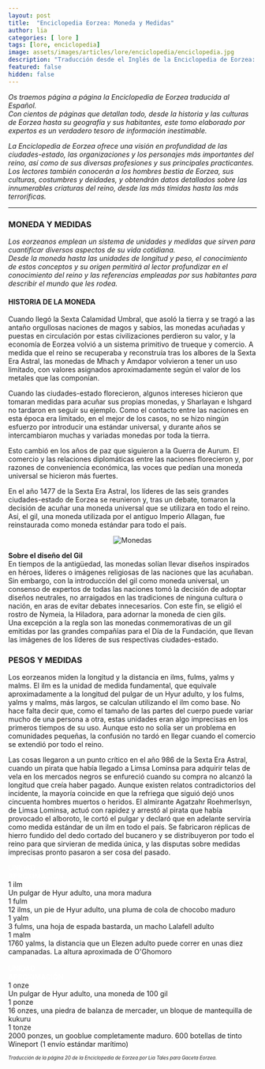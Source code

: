 ```yaml
---
layout: post
title:  "Enciclopedia Eorzea: Moneda y Medidas"
author: lia
categories: [ lore ]
tags: [lore, enciclopedia]
image: assets/images/articles/lore/enciclopedia/enciclopedia.jpg
description: "Traducción desde el Inglés de la Enciclopedia de Eorzea: Moneda y Medidas"
featured: false
hidden: false
---
```

*Os traemos página a página la Enciclopedia de Eorzea traducida al Español.<br/>
Con cientos de páginas que detallan todo, desde la historia y las culturas de Eorzea hasta su geografía y sus habitantes, este tomo elaborado por expertos es un verdadero tesoro de información inestimable.*

*La Enciclopedia de Eorzea ofrece una visión en profundidad de las ciudades-estado, las organizaciones y los personajes más importantes del reino, así como de sus diversas profesiones y sus principales practicantes. Los lectores también conocerán a los hombres bestia de Eorzea, sus culturas, costumbres y deidades, y obtendrán datos detallados sobre las innumerables criaturas del reino, desde las más tímidas hasta las más terroríficas.*

<hr/>

### MONEDA Y MEDIDAS

<i>Los eorzeanos emplean un sistema de unidades y medidas que sirven para cuantificar diversos aspectos de su vida cotidiana.<br/>
Desde la moneda hasta las unidades de longitud y peso, el conocimiento de estos conceptos y su origen permitirá al lector profundizar en el conocimiento del reino y las referencias empleadas por sus habitantes para describir el mundo que les rodea.</i>


#### HISTORIA DE LA MONEDA
Cuando llegó la Sexta Calamidad Umbral, que asoló la tierra y se tragó a las antaño orgullosas naciones de magos y sabios, las monedas acuñadas y puestas en circulación por estas civilizaciones perdieron su valor, y la economía de Eorzea volvió a un sistema primitivo de trueque y comercio. A medida que el reino se recuperaba y reconstruía tras los albores de la Sexta Era Astral, las monedas de Mhach y Amdapor volvieron a tener un uso limitado, con valores asignados aproximadamente según el valor de los metales que las componían.

Cuando las ciudades-estado florecieron, algunos intereses hicieron que tomaran medidas para acuñar sus propias monedas, y Sharlayan e Ishgard no tardaron en seguir su ejemplo. Como el contacto entre las naciones en esta época era limitado, en el mejor de los casos, no se hizo ningún esfuerzo por introducir una estándar universal, y durante años se intercambiaron muchas y variadas monedas por toda la tierra.

Esto cambió en los años de paz que siguieron a la Guerra de Aurum. El comercio y las relaciones diplomáticas entre las naciones florecieron y, por razones de conveniencia económica, las voces que pedían una moneda universal se hicieron más fuertes.

En el año 1477 de la Sexta Era Astral, los líderes de las seis grandes ciudades-estado de Eorzea se reunieron y, tras un debate, tomaron la decisión de acuñar una moneda universal que se utilizara en todo el reino. Así, el gil, una moneda utilizada por el antiguo Imperio Allagan, fue reinstaurada como moneda estándar para todo el país.

<p align="center"><img src="{{ site.baseurl }}/assets/images/articles/lore/enciclopedia/11/monedas.jpg" alt="Monedas"/></p>


**Sobre el diseño del Gil**<br/>
En tiempos de la antigüedad, las monedas solían llevar diseños inspirados en héroes, líderes o imágenes religiosas de las naciones que las acuñaban. Sin embargo, con la introducción del gil como moneda universal, un consenso de expertos de todas las naciones tomó la decisión de adoptar diseños neutrales, no arraigados en las tradiciones de ninguna cultura o nación, en aras de evitar debates innecesarios. Con este fin, se eligió el rostro de Nymeia, la Hiladora, para adornar la moneda de cien gils.<br/>
Una excepción a la regla son las monedas conmemorativas de un gil emitidas por las grandes compañías para el Día de la Fundación, que llevan las imágenes de los líderes de sus respectivas ciudades-estado.

### PESOS Y MEDIDAS
Los eorzeanos miden la longitud y la distancia en ilms, fulms, yalms y malms. El ilm es la unidad de medida fundamental, que equivale aproximadamente a la longitud del pulgar de un Hyur adulto, y los fulms, yalms y malms, más largos, se calculan utilizando el ilm como base. No hace falta decir que, como el tamaño de las partes del cuerpo puede variar mucho de una persona a otra, estas unidades eran algo imprecisas en los primeros tiempos de su uso. Aunque esto no solía ser un problema en comunidades pequeñas, la confusión no tardó en llegar cuando el comercio se extendió por todo el reino.

Las cosas llegaron a un punto crítico en el año 986 de la Sexta Era Astral, cuando un pirata que había llegado a Limsa Lominsa para adquirir telas de vela en los mercados negros se enfureció cuando su compra no alcanzó la longitud que creía haber pagado. Aunque existen relatos contradictorios del incidente, la mayoría coincide en que la refriega que siguió dejó unos cincuenta hombres muertos o heridos. El almirante Agatzahr Roehmerlsyn, de Limsa Lominsa, actuó con rapidez y arrestó al pirata que había provocado el alboroto, le cortó el pulgar y declaró que en adelante serviría como medida estándar de un ilm en todo el país. Se fabricaron réplicas de hierro fundido del dedo cortado del bucanero y se distribuyeron por todo el reino para que sirvieran de medida única, y las disputas sobre medidas imprecisas pronto pasaron a ser cosa del pasado.


<div class="container">
  <div class="row">    
    <div class="col-4 border bg-secondary">
      <font color="white"><b>UNIDAD</b></font>
    </div>   
    <div class="col-8 border bg-secondary">
      <font color="white"><b>APROXIMACIÓN</b></font>
    </div>           
  </div>
  <div class="row">
    <div class="col-4 border bg-light">
        1 ilm
    </div>    
    <div class="col-8 border bg-light">
        Un pulgar de Hyur adulto, una mora madura
    </div>            
  </div>
  <div class="row">
    <div class="col-4 border bg-light">
        1 fulm
    </div>    
    <div class="col-8 border bg-light">
        12 ilms, un pie de Hyur adulto, una pluma de cola de chocobo maduro
    </div>            
  </div>     
  <div class="row">
    <div class="col-4 border bg-light">
        1 yalm
    </div>    
    <div class="col-8 border bg-light">
        3 fulms, una hoja de espada bastarda, un macho Lalafell adulto
    </div>            
  </div>
  <div class="row">
    <div class="col-4 border bg-light">
        1 malm
    </div>    
    <div class="col-8 border bg-light">
        1760 yalms, la distancia que un Elezen adulto puede correr en unas diez campanadas. La altura aproximada de O'Ghomoro
    </div>            
  </div>    
</div>


<br/>

<div class="container">
  <div class="row">    
    <div class="col-4 border bg-secondary">
      <font color="white"><b>UNIDAD</b></font>
    </div>   
    <div class="col-8 border bg-secondary">
      <font color="white"><b>APROXIMACIÓN</b></font>
    </div>           
  </div>
  <div class="row">
    <div class="col-4 border bg-light">
        1 onze
    </div>    
    <div class="col-8 border bg-light">
        Un pulgar de Hyur adulto, una moneda de 100 gil
    </div>            
  </div>
  <div class="row">
    <div class="col-4 border bg-light">
        1 ponze
    </div>    
    <div class="col-8 border bg-light">
        16 onzes, una piedra de balanza de mercader, un bloque de mantequilla de kukuru
    </div>            
  </div>     
  <div class="row">
    <div class="col-4 border bg-light">
        1 tonze
    </div>    
    <div class="col-8 border bg-light">
        2000 ponzes, un gooblue completamente maduro. 600 botellas de tinto Wineport (1 envío estándar marítimo)
    </div>            
  </div>  
</div>


<sub><sup>*Traducción de la página 20 de la Enciclopedia de Eorzea por Lia Tales para Gaceta Eorzea.*</sup></sub>